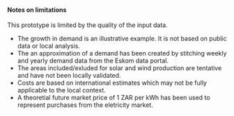 #### Notes on limitations

This prototype is limited by the quality of the input data.

- The growth in demand is an illustrative example. It is not based on public data or local analysis.
- The an approximation of a demand has been created by stitching weekly and yearly demand data from the Eskom data portal.
- The areas included/exluded for solar and wind production are tentative and have not been locally validated.
- Costs are based on international estimates which may not be fully applicable to the local context.
- A theoretial future market price of 1 ZAR per kWh has been used to represent purchases from the eletricity market.